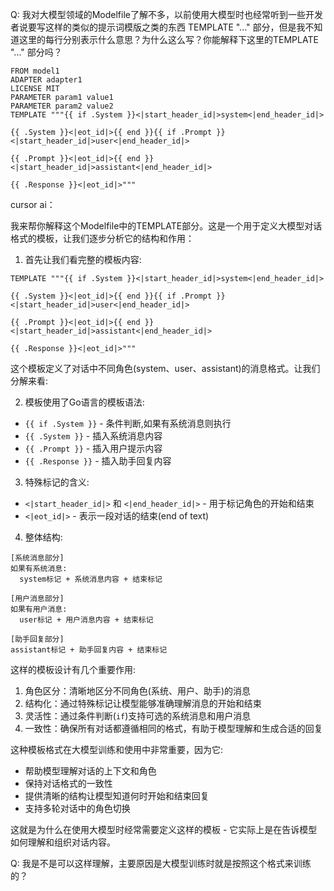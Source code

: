 Q: 我对大模型领域的Modelfile了解不多，以前使用大模型时也经常听到一些开发者说要写这样的类似的提示词模版之类的东西 TEMPLATE "..." 部分，但是我不知道这里的每行分别表示什么意思？为什么这么写？你能解释下这里的TEMPLATE "..." 部分吗？

```
FROM model1
ADAPTER adapter1
LICENSE MIT
PARAMETER param1 value1
PARAMETER param2 value2
TEMPLATE """{{ if .System }}<|start_header_id|>system<|end_header_id|>

{{ .System }}<|eot_id|>{{ end }}{{ if .Prompt }}<|start_header_id|>user<|end_header_id|>

{{ .Prompt }}<|eot_id|>{{ end }}<|start_header_id|>assistant<|end_header_id|>

{{ .Response }}<|eot_id|>"""  
```


cursor ai：

我来帮你解释这个Modelfile中的TEMPLATE部分。这是一个用于定义大模型对话格式的模板，让我们逐步分析它的结构和作用：

1. 首先让我们看完整的模板内容:

```
TEMPLATE """{{ if .System }}<|start_header_id|>system<|end_header_id|>

{{ .System }}<|eot_id|>{{ end }}{{ if .Prompt }}<|start_header_id|>user<|end_header_id|>

{{ .Prompt }}<|eot_id|>{{ end }}<|start_header_id|>assistant<|end_header_id|>

{{ .Response }}<|eot_id|>"""
```

这个模板定义了对话中不同角色(system、user、assistant)的消息格式。让我们分解来看:

2. 模板使用了Go语言的模板语法:

- `{{ if .System }}` - 条件判断,如果有系统消息则执行
- `{{ .System }}` - 插入系统消息内容
- `{{ .Prompt }}` - 插入用户提示内容
- `{{ .Response }}` - 插入助手回复内容

3. 特殊标记的含义:

- `<|start_header_id|>` 和 `<|end_header_id|>` - 用于标记角色的开始和结束
- `<|eot_id|>` - 表示一段对话的结束(end of text)

4. 整体结构:

```
[系统消息部分]
如果有系统消息:
  system标记 + 系统消息内容 + 结束标记

[用户消息部分]  
如果有用户消息:
  user标记 + 用户消息内容 + 结束标记

[助手回复部分]
assistant标记 + 助手回复内容 + 结束标记
```

这样的模板设计有几个重要作用:

1. 角色区分：清晰地区分不同角色(系统、用户、助手)的消息
2. 结构化：通过特殊标记让模型能够准确理解消息的开始和结束
3. 灵活性：通过条件判断(`if`)支持可选的系统消息和用户消息
4. 一致性：确保所有对话都遵循相同的格式，有助于模型理解和生成合适的回复

这种模板格式在大模型训练和使用中非常重要，因为它:

- 帮助模型理解对话的上下文和角色
- 保持对话格式的一致性
- 提供清晰的结构让模型知道何时开始和结束回复
- 支持多轮对话中的角色切换

这就是为什么在使用大模型时经常需要定义这样的模板 - 它实际上是在告诉模型如何理解和组织对话内容。


Q: 我是不是可以这样理解，主要原因是大模型训练时就是按照这个格式来训练的？
